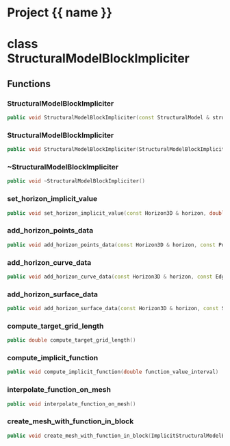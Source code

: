 <script setup>
import {useRoute} from 'vitepress'
const {path} = useRoute()
const tokens = path.split('/')
const words = tokens[2].split('-');
for (let i = 0; i < words.length; i++) {
    words[i] = words[i].charAt(0).toUpperCase() + words[i].slice(1);
    words[i] = words[i].replace('geode', 'Geode')
}
const name = words.join('-');
</script>
# Project {{ name }}

# class StructuralModelBlockImpliciter


## Functions

### StructuralModelBlockImpliciter

```cpp
public void StructuralModelBlockImpliciter(const StructuralModel & structural_model, const Block3D & block)
```


### StructuralModelBlockImpliciter

```cpp
public void StructuralModelBlockImpliciter(StructuralModelBlockImpliciter && block_modeler)
```


### ~StructuralModelBlockImpliciter

```cpp
public void ~StructuralModelBlockImpliciter()
```


### set_horizon_implicit_value

```cpp
public void set_horizon_implicit_value(const Horizon3D & horizon, double implicit_value)
```


### add_horizon_points_data

```cpp
public void add_horizon_points_data(const Horizon3D & horizon, const PointSet3D & points_data, double weight)
```


### add_horizon_curve_data

```cpp
public void add_horizon_curve_data(const Horizon3D & horizon, const EdgedCurve3D & curve_data, double weight)
```


### add_horizon_surface_data

```cpp
public void add_horizon_surface_data(const Horizon3D & horizon, const SurfaceMesh3D & surface_data, double weight)
```


### compute_target_grid_length

```cpp
public double compute_target_grid_length()
```


### compute_implicit_function

```cpp
public void compute_implicit_function(double function_value_interval)
```


### interpolate_function_on_mesh

```cpp
public void interpolate_function_on_mesh()
```


### create_mesh_with_function_in_block

```cpp
public void create_mesh_with_function_in_block(ImplicitStructuralModelBuilder & builder, Span values_to_densify_around)
```




